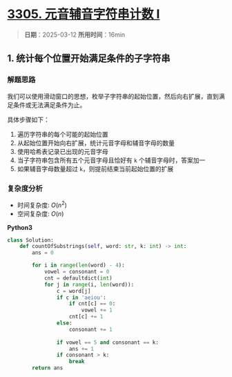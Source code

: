 # [3305. 元音辅音字符串计数 I](https://leetcode.cn/problems/count-of-substrings-containing-every-vowel-and-k-consonants-i/description/)

> **日期**：2025-03-12
> **所用时间**：16min

## 1. 统计每个位置开始满足条件的子字符串

### 解题思路

我们可以使用滑动窗口的思想，枚举子字符串的起始位置，然后向右扩展，直到满足条件或无法满足条件为止。

具体步骤如下：
1. 遍历字符串的每个可能的起始位置
2. 从起始位置开始向右扩展，统计元音字母和辅音字母的数量
3. 使用哈希表记录已出现的元音字母
4. 当子字符串包含所有五个元音字母且恰好有 `k` 个辅音字母时，答案加一
5. 如果辅音字母数量超过 `k`，则提前结束当前起始位置的扩展

### 复杂度分析

- 时间复杂度: $O(n^2)$
- 空间复杂度: $O(n)$

**Python3**

```python
class Solution:
    def countOfSubstrings(self, word: str, k: int) -> int:
        ans = 0

        for i in range(len(word) - 4):
            vowel = consonant = 0
            cnt = defaultdict(int)
            for j in range(i, len(word)):
                c = word[j]
                if c in 'aeiou':
                    if cnt[c] == 0:
                        vowel += 1
                    cnt[c] += 1
                else:
                    consonant += 1
                
                if vowel == 5 and consonant == k:
                    ans += 1
                if consonant > k:
                    break
        return ans
```